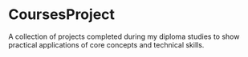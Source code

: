 # CoursesProject
A collection of projects completed during my diploma studies to show practical applications of core concepts and technical skills.
